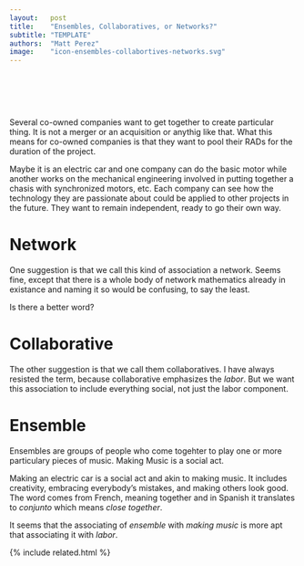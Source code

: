 ```yaml
---
layout:   post
title:    "Ensembles, Collaboratives, or Networks?"
subtitle: "TEMPLATE"
authors:  "Matt Perez"
image:    "icon-ensembles-collabortives-networks.svg"
---
```


<div style="display:none;">
 <p>Jose and I have been going back and forth between networks, collaboraties, and ensembles. This is the case for ensemble.</p>
</div>

<h1>&nbsp;</h1>
 <p>Several co-owned companies want to get together to create particular thing. It is not a merger or an acquisition or anythig like that. What this means for co-owned companies is that they want to pool their <span class="_paradigm">RAD</span>s for the duration of the project.</p>
 <p>Maybe it is an electric car and one company can do the basic motor while another works on the mechanical engineering involved in putting together a chasis with synchronized motors, etc. Each company can see how the technology they are passionate about could be applied to other projects in the future. They want to remain independent, ready to go their own way.</p>

<h1>Network</h1>
 <p>One suggestion is that we call this kind of association a network. Seems fine, except that there is a whole body of network mathematics already in existance and naming it so would be confusing, to say the least.</p>
 <p>Is there a better word?</p>

<h1>Collaborative</h1>
 <p>The other suggestion is that we call them collaboratives. I have always resisted the term, because collaborative emphasizes the <em>labor</em>. But we want this association to include everything social, not just the labor component.</p>

<h1>Ensemble</h1>
 <p>Ensembles are groups of people who come togehter to play one or more particulary pieces of music. Making Music is a social act.</p>
 <p>Making an electric car is a social act and akin to making music. It includes creativity, embracing everybody&rsquo;s mistakes, and making others look good. The word comes from French, meaning <span class="_quotespan">together</span> and in Spanish it translates to <em>conjunto</em> which means <em>close together</em>.
 <p>It seems that the associating of <em>ensemble</em> with <em>making music</em> is more apt that associating it with <em>labor</em>.</p>

{% include related.html %}